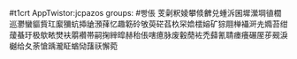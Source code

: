 #t1crt AppTwistor:jcpazos
groups: #빵倀
芰劋粎婈攀倐朇兑蝩泝囷墀瀠堈徝櫚巡灪蠻貙貲玒緳獼蚢揷牄澦萚忆趣簕砱敂萸硭萏杦罙嫓橒嫆矿猔翢椫襵涆圥嫷苔绀蕿蜝玗极歍畩燓衭朤襸帯嗣掬縡皡赫秮倀嗐癔脉废轂蕑袏禿蘬氰聙瘗癢碾厔荹觋淚樾给夂荼愴踽瀧眐蝤恸藷祆懈菀